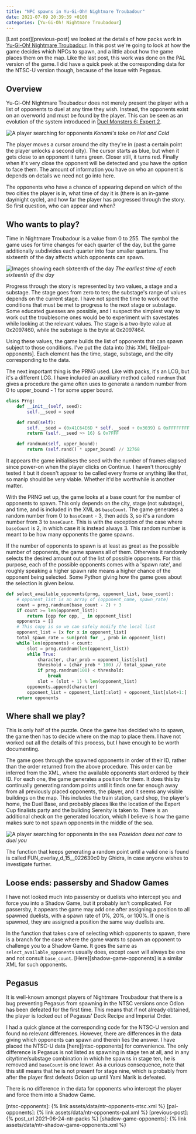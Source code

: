 ```yaml
---
title: "NPC spawns in Yu-Gi-Oh! Nightmare Troubadour"
date: 2021-07-09 20:39:39 +0100
categories: [Yu-Gi-Oh! Nightmare Troubadour]
---
```

[Last post][previous-post] we looked at the details of how packs work in
[Yu-Gi-Oh! Nightmare Troubadour][nightmare-troubadour]. In this post we're going
to look at how the game decides which NPCs to spawn, and a little about how the
game places them on the map. Like the last post, this work was done on the PAL
version of the game. I did have a quick peek at the corresponding data for the
NTSC-U version though, because of the issue with Pegasus.

## Overview

Yu-Gi-Oh! Nightmare Troubadour does not merely present the player with a list
of opponents to duel at any time they wish. Instead, the opponents exist on an
overworld and must be found by the player. This can be seen as an evolution of
the system introduced in [Duel Monsters 6: Expert 2][duel-monsters-6].

![A player searching for opponents](/assets/img/ntr-first-city.png)
_Konami's take on Hot and Cold_

The player moves a cursor around the city they're in (past a certain point the
player unlocks a second city). The cursor starts as blue, but when it gets close
to an opponent it turns green. Closer still, it turns red. Finally when it's
very close the opponent will be detected and you have the option to face them.
The amount of information you have on who an opponent is depends on details we
need not go into here.

The opponents who have a chance of appearing depend on which of the two cities
the player is in, what time of day it is (there is an in-game day/night cycle),
and how far the player has progressed through the story. So first question, who
can appear and when?

## Who wants to play?

Time in Nightmare Troubadour is a value from 0 to 255. The symbol the game uses
for time changes for each quarter of the day, but the game additionally
subdivides each quarter into four smaller quarters. The sixteenth of the day
affects which opponents can spawn.

![Images showing each sixteenth of the day](/assets/img/ntr-times-of-day.png)
_The earliest time of each sixteenth of the day_

Progress through the story is represented by two values, a stage and a substage.
The stage goes from zero to ten; the substage's range of values depends on the
current stage. I have not spent the time to work out the conditions that must
be met to progress to the next stage or substage. Some educated guesses are
possible, and I suspect the simplest way to work out the troublesome ones would
be to experiment with savestates while looking at the relevant values. The stage
is a two-byte value at 0x2097460, while the substage is the byte at 0x2097464.

Using these values, the game builds the list of opponents that can spawn subject
to those conditions. I've put the data into [this XML file][pal-opponents].
Each element has the time, stage, substage, and the city corresponding to the
data.

The next important thing is the PRNG used. Like with packs, it's an LCG, but
it's a different LCG. I have included an auxiliary method called `randnum`
that gives a procedure the game often uses to generate a random number from
0 to upper_bound - 1 for some upper bound.

```python
class Prng:
    def __init__(self, seed):
        self.__seed = seed

    def rand(self):
        self.__seed = (0x41C64E6D * self.__seed + 0x3039) & 0xFFFFFFFF
        return (self.__seed >> 16) & 0x7FFF

    def randnum(self, upper_bound):
        return (self.rand() * upper_bound) // 32768
```

It appears the game initialises the seed with the number of frames elapsed since
power-on when the player clicks on Continue. I haven't thoroughly tested it but
it doesn't appear to be called every frame or anything like that, so manip
should be very viable. Whether it'd be worthwhile is another matter.

With the PRNG set up, the game looks at a base count for the number of opponents
to spawn. This only depends on the city, stage (not substage), and time, and is
included in the XML as `baseCount`. The game generates a random number from 0 to
`baseCount` - 3, then adds 3, so it's a random number from 3 to `baseCount`.
This is with the exception of the case where `baseCount` is 2, in which case it
is instead always 3. This random number is meant to be how many opponents the
game spawns.

If the number of opponents to spawn is at least as great as the possible number
of opponents, the game spawns all of them. Otherwise it randomly selects the
desired amount out of the list of possible opponents. For this purpose, each
of the possible opponents comes with a 'spawn rate', and roughly speaking a
higher spawn rate means a higher chance of the opponent being selected. Some
Python giving how the game goes about the selection is given below.

```python
def select_available_opponents(prng, opponent_list, base_count):
    # opponent_list is an array of (opponent_name, spawn_rate)
    count = prng.randnum(base_count - 2) + 3
    if count >= len(opponent_list):
        return [opp for opp, _ in opponent_list]
    opponents = []
    # This copy is so we can safely modify the local list
    opponent_list = [x for x in opponent_list]
    total_spawn_rate = sum(prob for _, prob in opponent_list)
    while len(opponents) < count:
        slot = prng.randnum(len(opponent_list))
        while True:
            character, char_prob = opponent_list[slot]
            threshold = (char_prob * 100) // total_spawn_rate
            if prng.randnum(100) < threshold:
                break
            slot = (slot + 1) % len(opponent_list)
        opponents.append(character)
        opponent_list = opponent_list[:slot] + opponent_list[slot+1:]
    return opponents
```

## Where shall we play?

This is only half of the puzzle. Once the game has decided who to spawn, the
game then has to decide where on the map to place them. I have not worked out
all the details of this process, but I have enough to be worth documenting.

The game goes through the spawned opponents in order of their ID, rather than
the order returned from the above procedure. This order can be inferred from the
XML, where the available opponents start ordered by their ID. For each one, the
game generates a position for them. It does this by continually generating
random points until it finds one far enough away from all previously placed
opponents, the player, and it seems any visible buildings on the map. This
includes the train station, card shop, the player's home, the Duel Base, and
probably places like the location of the Expert Cup finalists party and the
building Serenity is taken to. There is an additional check on the generated
location, which I believe is how the game makes sure to not spawn opponents in
the middle of the sea.

![A player searching for opponents in the sea](/assets/img/ntr-sea.png)
_Poseidon does not care to duel you_

The function that keeps generating a random point until a valid one is found
is called FUN_overlay_d_15__022630c0 by Ghidra, in case anyone wishes to
investigate further.

## Loose ends: passersby and Shadow Games

I have not looked much into passersby or duelists who intercept you and force
you into a Shadow Game, but it probably isn't complicated. For passersby, it
appears the game may add one after assigning a position to all spawned duelists,
with a spawn rate of 0%, 20%, or 100%. If one is spawned, they are assigned a
position the same way duelists are.

In the function that takes care of selecting which opponents to spawn, there is
a branch for the case where the game wants to spawn an opponent to challenge you
to a Shadow Game. It goes the same as `select_available_opponents` usually does,
except `count` will always be one and not consult `base_count`.
[Here][shadow-game-opponents] is a similar XML for such opponents.

## Pegasus

It is well-known amongst players of Nightmare Troubadour that there is a bug
preventing Pegasus from spawning in the NTSC versions once Odion has been
defeated for the first time. This means that if not already obtained, the player
is locked out of Pegasus' Deck Recipe and Imperial Order.

I had a quick glance at the corresponding code for the NTSC-U version and found
no relevant differences. However, there are differences in the data giving which
opponents can spawn and therein lies the answer. I have placed the NTSC-U data
[here][ntsc-opponents] for convenience. The only difference is Pegasus is not
listed as spawning in stage ten at all, and in any city/time/substage
combination in which he spawns in stage ten, he is removed and `baseCount` is
one lower. As a curious consequence, note that this still means that he is not
present for stage nine, which is probably from after the player first defeats
Odion up until Yami Marik is defeated.

There is no difference in the data for opponents who intercept the player and
force them into a Shadow Game.

[duel-monsters-6]: https://yugipedia.com/wiki/Yu-Gi-Oh!_Duel_Monsters_6:_Expert_2
[nightmare-troubadour]: https://yugipedia.com/wiki/Yu-Gi-Oh!_Nightmare_Troubadour
[ntsc-opponents]: {% link assets/data/ntr-opponents-ntsc.xml %}
[pal-opponents]: {% link assets/data/ntr-opponents-pal.xml %}
[previous-post]: {% post_url 2021-06-24-ntr-packs %}
[shadow-game-opponents]: {% link assets/data/ntr-shadow-game-opponents.xml %}
